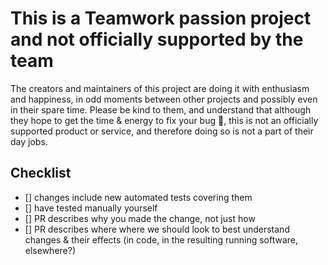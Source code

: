 # This is a Teamwork passion project and not officially supported by the team

The creators and maintainers of this project are doing it with enthusiasm and happiness, in odd moments between other projects and possibly even in their spare time. Please be kind to them, and understand that although they hope to get the time & energy to fix your bug :crossed_fingers:, this is not an officially supported product or service, and therefore doing so is not a part of their day jobs.

## Checklist

- [] changes include new automated tests covering them
- [] have tested manually yourself
- [] PR describes why you made the change, not just how
- [] PR describes where where we should look to best understand changes & their effects (in code, in the resulting running software, elsewhere?)
